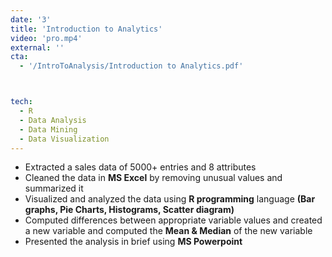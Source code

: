 ```yaml
---
date: '3'
title: 'Introduction to Analytics'
video: 'pro.mp4'
external: ''
cta:  
  - '/IntroToAnalysis/Introduction to Analytics.pdf'



tech:
  - R
  - Data Analysis
  - Data Mining
  - Data Visualization
---
```


- Extracted a sales data of 5000+ entries and 8 attributes
- Cleaned the data in **MS Excel** by removing unusual values and summarized it
- Visualized and analyzed the data using **R programming** language **(Bar graphs, Pie Charts, Histograms, Scatter diagram)**
- Computed differences between appropriate variable values and created a new variable and computed the **Mean & Median** of the new variable
- Presented the analysis in brief using **MS Powerpoint**